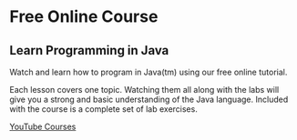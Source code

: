# Free Online Course 
## Learn Programming in Java #

Watch and learn how to program in Java(tm) using our free online tutorial.  

Each lesson covers one topic. Watching them all along with the labs will give you a strong and basic 
understanding of the Java language. Included with the course is a complete set of lab exercises.

[YouTube Courses](https://www.youtube.com/playlist?list=PLKSRMm-AqoPRLZ8XJLI0cr7GeZrVumRfX)
